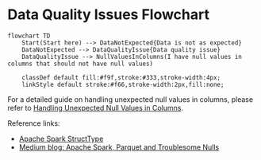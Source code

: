 # Data Quality Issues Flowchart

```mermaid
flowchart TD
    Start(Start here) --> DataNotExpected{Data is not as expected}
    DataNotExpected --> DataQualityIssue{Data quality issue}
    DataQualityIssue --> NullValuesInColumns(I have null values in columns that should not have null values)
    
    classDef default fill:#f9f,stroke:#333,stroke-width:4px;
    linkStyle default stroke:#f66,stroke-width:2px,fill:none;
```

For a detailed guide on handling unexpected null values in columns, please refer to [Handling Unexpected Null Values in Columns](../details/handle-unexpected-nulls.md).

Reference links:
- [Apache Spark StructType](https://github.com/apache/spark/blob/v2.1.0/sql/catalyst/src/main/scala/org/apache/spark/sql/types/StructType.scala#L379-L386)
- [Medium blog: Apache Spark, Parquet and Troublesome Nulls](https://medium.com/@weshoffman/apache-spark-parquet-and-troublesome-nulls-28712b06f836)
